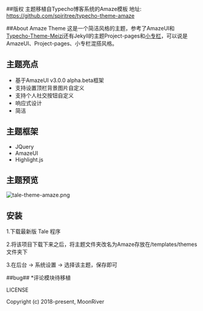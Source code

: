 ##版权
主题移植自Typecho博客系统的Amaze模板
地址: https://github.com/spiritree/typecho-theme-amaze


##About Amaze Theme
这是一个简洁风格的主题，参考了AmazeUI和[Typecho-Theme-Meizi](https://github.com/tlerbao/Typecho-Theme-Meizi)还有Jekyll的主题Project-pages和[小专栏](https://xiaozhuanlan.com/)，可以说是AmazeUI、Project-pages、小专栏混搭风格。


## 主题亮点
- 基于AmazeUI v3.0.0 alpha.beta框架
- 支持设置顶栏背景图片自定义
- 支持个人社交按钮自定义
- 响应式设计
- 简洁


## 主题框架
- JQuery
- AmazeUI
- Highlight.js


## 主题预览
![tale-theme-amaze.png](https://raw.githubusercontent.com/zoujiayu/tale-theme-amaze/master/screenshot.png)


## 安装
1.下载最新版 Tale 程序

2.将该项目下载下来之后，将主题文件夹改名为Amaze存放在/templates/themes 文件夹下

3.在后台 -> 系统设置 -> 选择该主题，保存即可


##bug##
*评论模块待移植


 LICENSE

Copyright (c) 2018-present, MoonRiver